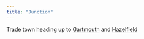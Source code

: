 ```yaml
---
title: "Junction"
---
```


Trade town heading up to [Gartmouth](Geography/Continents/Yenu/Cities/Gartmouth.md) and [Hazelfield](Geography/Continents/Yenu/Towns/Hazelfield.md)